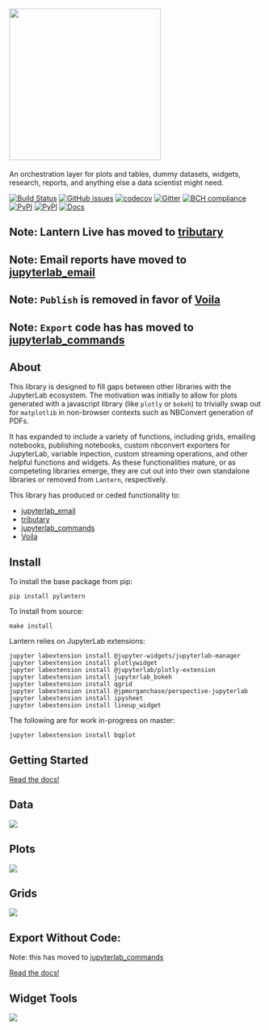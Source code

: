 # <a href="https://pylantern.readthedocs.io"><img src="docs/img/logo.png" width="300"></a>
An orchestration layer for plots and tables, dummy datasets, widgets, research, reports, and anything else a data scientist might need.

[![Build Status](https://travis-ci.org/timkpaine/lantern.svg?branch=master)](https://travis-ci.org/timkpaine/lantern)
[![GitHub issues](https://img.shields.io/github/issues/timkpaine/lantern.svg)]()
[![codecov](https://codecov.io/gh/timkpaine/lantern/branch/master/graph/badge.svg)](https://codecov.io/gh/timkpaine/lantern)
[![Gitter](https://img.shields.io/gitter/room/nwjs/nw.js.svg)](https://gitter.im/pylantern/Lobby)
[![BCH compliance](https://bettercodehub.com/edge/badge/timkpaine/lantern?branch=master)](https://bettercodehub.com/)
[![PyPI](https://img.shields.io/pypi/l/pylantern.svg)](https://pypi.python.org/pypi/pylantern)
[![PyPI](https://img.shields.io/pypi/v/pylantern.svg)](https://pypi.python.org/pypi/pylantern)
[![Docs](https://img.shields.io/readthedocs/pylantern.svg)](https://pylantern.readthedocs.io)

<!-- [![Beerpay](https://beerpay.io/timkpaine/lantern/badge.svg?style=flat)](https://beerpay.io/timkpaine/lantern) -->


<!-- ![](https://raw.githubusercontent.com/timkpaine/lantern/master/docs/img/demo.gif) -->


## Note: Lantern Live has moved to [tributary](https://github.com/timkpaine/tributary)
## Note: Email reports have moved to [jupyterlab_email](https://github.com/timkpaine/https://github.com/timkpaine/jupyterlab_email)
## Note: `Publish` is removed in favor of [Voila](https://github.com/voila-dashboards/voila)
## Note: `Export` code has has moved to [jupyterlab_commands](https://github.com/timkpaine/jupyterlab_commands/)

## About
This library is designed to fill gaps between other libraries with the JupyterLab ecosystem. The motivation was initially to allow for plots generated with a javascript library (like `plotly` or `bokeh`) to trivially swap out for `matplotlib` in non-browser contexts such as NBConvert generation of PDFs. 

It has expanded to include a variety of functions, including grids, emailing notebooks, publishing notebooks, custom nbconvert exporters for JupyterLab, variable inpection, custom streaming operations, and other helpful functions and widgets. As these functionalities mature, or as competeting libraries emerge, they are cut out into their own standalone libraries or removed from `Lantern`, respectively. 

This library has produced or ceded functionality to:
- [jupyterlab_email](https://github.com/timkpaine/https://github.com/timkpaine/jupyterlab_email)
- [tributary](https://github.com/timkpaine/tributary)
- [jupyterlab_commands](https://github.com/timkpaine/jupyterlab_commands/)
- [Voila](https://github.com/voila-dashboards/voila)

## Install
To install the base package from pip:

`pip install pylantern`

To Install from source:

`make install`


Lantern relies on JupyterLab extensions:

```
jupyter labextension install @jupyter-widgets/jupyterlab-manager
jupyter labextension install plotlywidget
jupyter labextension install @jupyterlab/plotly-extension
jupyter labextension install jupyterlab_bokeh
jupyter labextension install qgrid
jupyter labextension install @jpmorganchase/perspective-jupyterlab
jupyter labextension install ipysheet
jupyter labextension install lineup_widget
```

The following are for work in-progress on master:

```
jupyter labextension install bqplot
```


## Getting Started
[Read the docs!](http://pylantern.readthedocs.io/en/latest/index.html)


## Data
![](https://raw.githubusercontent.com/timkpaine/lantern/master/docs/img/data.gif)

## Plots
![](https://raw.githubusercontent.com/timkpaine/lantern/master/docs/img/plot/plots.gif)

## Grids
![](https://raw.githubusercontent.com/timkpaine/lantern/master/docs/img/grids.gif)


## Export Without Code:
Note: this has moved to [jupyterlab_commands](https://github.com/timkpaine/jupyterlab_commands/)

[Read the docs!](http://pylantern.readthedocs.io/en/latest/index.html)

## Widget Tools
![](https://raw.githubusercontent.com/timkpaine/lantern/master/docs/img/widgets/widgets.gif)

